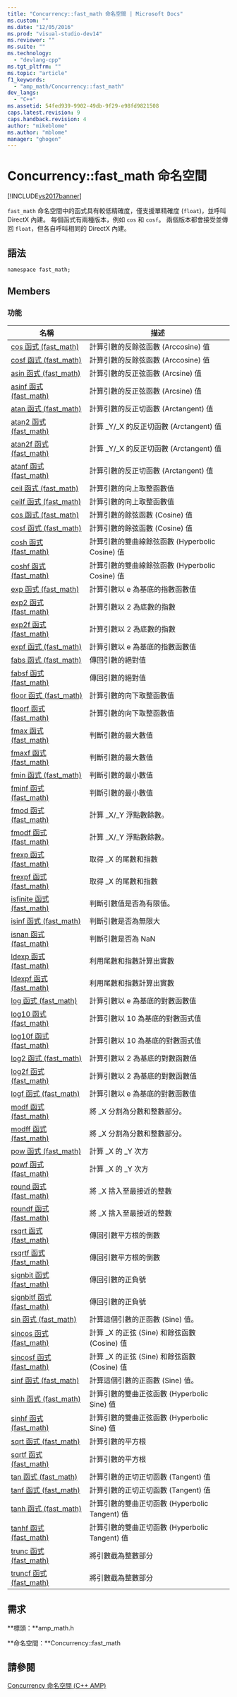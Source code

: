 ```yaml
---
title: "Concurrency::fast_math 命名空間 | Microsoft Docs"
ms.custom: ""
ms.date: "12/05/2016"
ms.prod: "visual-studio-dev14"
ms.reviewer: ""
ms.suite: ""
ms.technology: 
  - "devlang-cpp"
ms.tgt_pltfrm: ""
ms.topic: "article"
f1_keywords: 
  - "amp_math/Concurrency::fast_math"
dev_langs: 
  - "C++"
ms.assetid: 54fed939-9902-49db-9f29-e98fd9821508
caps.latest.revision: 9
caps.handback.revision: 4
author: "mikeblome"
ms.author: "mblome"
manager: "ghogen"
---
```

# Concurrency::fast_math 命名空間
[!INCLUDE[vs2017banner](../../../assembler/inline/includes/vs2017banner.md)]

`fast_math` 命名空間中的函式具有較低精確度，僅支援單精確度 \(`float`\)，並呼叫 DirectX 內建。  每個函式有兩種版本，例如 `cos` 和 `cosf`。  兩個版本都會接受並傳回 `float`，但各自呼叫相同的 DirectX 內建。  
  
## 語法  
  
```  
namespace fast_math;  
```  
  
## Members  
  
### 功能  
  
|名稱|描述|  
|--------|--------|  
|[cos 函式 \(fast\_math\)](../Topic/cos%20Function%20%20\(fast_math\).md)|計算引數的反餘弦函數 \(Arccosine\) 值|  
|[cosf 函式 \(fast\_math\)](../Topic/cosf%20Function%20\(fast_math\).md)|計算引數的反餘弦函數 \(Arccosine\) 值|  
|[asin 函式 \(fast\_math\)](../Topic/asin%20Function%20\(fast_math\).md)|計算引數的反正弦函數 \(Arcsine\) 值|  
|[asinf 函式 \(fast\_math\)](../Topic/asinf%20Function%20\(fast_math\).md)|計算引數的反正弦函數 \(Arcsine\) 值|  
|[atan 函式 \(fast\_math\)](../Topic/atan%20Function%20\(fast_math\).md)|計算引數的反正切函數 \(Arctangent\) 值|  
|[atan2 函式 \(fast\_math\)](../Topic/atan2%20Function%20\(fast_math\).md)|計算 \_Y\/\_X 的反正切函數 \(Arctangent\) 值|  
|[atan2f 函式 \(fast\_math\)](../Topic/atan2f%20Function%20\(fast_math\).md)|計算 \_Y\/\_X 的反正切函數 \(Arctangent\) 值|  
|[atanf 函式 \(fast\_math\)](../Topic/atanf%20Function%20\(fast_math\).md)|計算引數的反正切函數 \(Arctangent\) 值|  
|[ceil 函式 \(fast\_math\)](../Topic/ceil%20Function%20\(fast_math\).md)|計算引數的向上取整函數值|  
|[ceilf 函式 \(fast\_math\)](../Topic/ceilf%20Function%20\(fast_math\).md)|計算引數的向上取整函數值|  
|[cos 函式 \(fast\_math\)](../Topic/cos%20Function%20%20\(fast_math\).md)|計算引數的餘弦函數 \(Cosine\) 值|  
|[cosf 函式 \(fast\_math\)](../Topic/cosf%20Function%20\(fast_math\).md)|計算引數的餘弦函數 \(Cosine\) 值|  
|[cosh 函式 \(fast\_math\)](../Topic/cosh%20Function%20\(fast_math\).md)|計算引數的雙曲線餘弦函數 \(Hyperbolic Cosine\) 值|  
|[coshf 函式 \(fast\_math\)](../Topic/coshf%20Function%20\(fast_math\).md)|計算引數的雙曲線餘弦函數 \(Hyperbolic Cosine\) 值|  
|[exp 函式 \(fast\_math\)](../Topic/exp%20Function%20\(fast_math\).md)|計算引數以 e 為基底的指數函數值|  
|[exp2 函式 \(fast\_math\)](../Topic/exp2%20Function%20\(fast_math\).md)|計算引數以 2 為底數的指數|  
|[exp2f 函式 \(fast\_math\)](../Topic/exp2f%20Function%20\(fast_math\).md)|計算引數以 2 為底數的指數|  
|[expf 函式 \(fast\_math\)](../Topic/expf%20Function%20\(fast_math\).md)|計算引數以 e 為基底的指數函數值|  
|[fabs 函式 \(fast\_math\)](../Topic/fabs%20Function%20\(fast_math\).md)|傳回引數的絕對值|  
|[fabsf 函式 \(fast\_math\)](../Topic/fabsf%20Function%20\(fast_math\).md)|傳回引數的絕對值|  
|[floor 函式 \(fast\_math\)](../Topic/floor%20Function%20\(fast_math\).md)|計算引數的向下取整函數值|  
|[floorf 函式 \(fast\_math\)](../Topic/floorf%20Function%20\(fast_math\).md)|計算引數的向下取整函數值|  
|[fmax 函式 \(fast\_math\)](../Topic/fmax%20Function%20\(fast_math\).md)|判斷引數的最大數值|  
|[fmaxf 函式 \(fast\_math\)](../Topic/fmaxf%20Function%20\(fast_math\).md)|判斷引數的最大數值|  
|[fmin 函式 \(fast\_math\)](../Topic/fmin%20Function%20\(fast_math\).md)|判斷引數的最小數值|  
|[fminf 函式 \(fast\_math\)](../Topic/fminf%20Function%20\(fast_math\).md)|判斷引數的最小數值|  
|[fmod 函式 \(fast\_math\)](../Topic/fmod%20Function%20\(fast_math\).md)|計算 \_X\/\_Y 浮點數餘數。|  
|[fmodf 函式 \(fast\_math\)](../Topic/fmodf%20Function%20\(fast_math\).md)|計算 \_X\/\_Y 浮點數餘數。|  
|[frexp 函式 \(fast\_math\)](../Topic/frexp%20Function%20\(fast_math\).md)|取得 \_X 的尾數和指數|  
|[frexpf 函式 \(fast\_math\)](../Topic/frexpf%20Function%20\(fast_math\).md)|取得 \_X 的尾數和指數|  
|[isfinite 函式 \(fast\_math\)](../Topic/isfinite%20Function%20\(fast_math\).md)|判斷引數值是否為有限值。|  
|[isinf 函式 \(fast\_math\)](../Topic/isinf%20Function%20\(fast_math\).md)|判斷引數是否為無限大|  
|[isnan 函式 \(fast\_math\)](../Topic/isnan%20Function%20\(fast_math\).md)|判斷引數是否為 NaN|  
|[ldexp 函式 \(fast\_math\)](../Topic/ldexp%20Function%20\(fast_math\).md)|利用尾數和指數計算出實數|  
|[ldexpf 函式 \(fast\_math\)](../Topic/ldexpf%20Function%20\(fast_math\).md)|利用尾數和指數計算出實數|  
|[log 函式 \(fast\_math\)](../Topic/log%20Function%20\(fast_math\).md)|計算引數以 e 為基底的對數函數值|  
|[log10 函式 \(fast\_math\)](../Topic/log10%20Function%20\(fast_math\).md)|計算引數以 10 為基底的對數函式值|  
|[log10f 函式 \(fast\_math\)](../Topic/log10f%20Function%20\(fast_math\).md)|計算引數以 10 為基底的對數函式值|  
|[log2 函式 \(fast\_math\)](../Topic/log2%20Function%20\(fast_math\).md)|計算引數以 2 為基底的對數函數值|  
|[log2f 函式 \(fast\_math\)](../Topic/log2f%20Function%20\(fast_math\).md)|計算引數以 2 為基底的對數函數值|  
|[logf 函式 \(fast\_math\)](../Topic/logf%20Function%20\(fast_math\).md)|計算引數以 e 為基底的對數函數值|  
|[modf 函式 \(fast\_math\)](../Topic/modf%20Function%20\(fast_math\).md)|將 \_X 分割為分數和整數部分。|  
|[modff 函式 \(fast\_math\)](../Topic/modff%20Function%20\(fast_math\).md)|將 \_X 分割為分數和整數部分。|  
|[pow 函式 \(fast\_math\)](../Topic/pow%20Function%20\(fast_math\).md)|計算 \_X 的 \_Y 次方|  
|[powf 函式 \(fast\_math\)](../Topic/powf%20Function%20\(fast_math\).md)|計算 \_X 的 \_Y 次方|  
|[round 函式 \(fast\_math\)](../Topic/round%20Function%20\(fast_math\).md)|將 \_X 捨入至最接近的整數|  
|[roundf 函式 \(fast\_math\)](../Topic/roundf%20Function%20\(fast_math\).md)|將 \_X 捨入至最接近的整數|  
|[rsqrt 函式 \(fast\_math\)](../Topic/rsqrt%20Function%20\(fast_math\).md)|傳回引數平方根的倒數|  
|[rsqrtf 函式 \(fast\_math\)](../Topic/rsqrtf%20Function%20\(fast_math\).md)|傳回引數平方根的倒數|  
|[signbit 函式 \(fast\_math\)](../Topic/signbit%20Function%20\(fast_math\).md)|傳回引數的正負號|  
|[signbitf 函式 \(fast\_math\)](../Topic/signbitf%20Function%20\(fast_math\).md)|傳回引數的正負號|  
|[sin 函式 \(fast\_math\)](../Topic/sin%20Function%20\(fast_math\).md)|計算這個引數的正函數 \(Sine\) 值。|  
|[sincos 函式 \(fast\_math\)](../Topic/sincos%20Function%20\(fast_math\).md)|計算 \_X 的正弦 \(Sine\) 和餘弦函數 \(Cosine\) 值|  
|[sincosf 函式 \(fast\_math\)](../Topic/sincosf%20Function%20\(fast_math\).md)|計算 \_X 的正弦 \(Sine\) 和餘弦函數 \(Cosine\) 值|  
|[sinf 函式 \(fast\_math\)](../Topic/sinf%20Function%20\(fast_math\).md)|計算這個引數的正函數 \(Sine\) 值。|  
|[sinh 函式 \(fast\_math\)](../Topic/sinh%20Function%20\(fast_math\).md)|計算引數的雙曲正弦函數 \(Hyperbolic Sine\) 值|  
|[sinhf 函式 \(fast\_math\)](../Topic/sinhf%20Function%20\(fast_math\).md)|計算引數的雙曲正弦函數 \(Hyperbolic Sine\) 值|  
|[sqrt 函式 \(fast\_math\)](../Topic/sqrt%20Function%20\(fast_math\).md)|計算引數的平方根|  
|[sqrtf 函式 \(fast\_math\)](../Topic/sqrtf%20Function%20\(fast_math\).md)|計算引數的平方根|  
|[tan 函式 \(fast\_math\)](../Topic/tan%20Function%20\(fast_math\).md)|計算引數的正切正切函數 \(Tangent\) 值|  
|[tanf 函式 \(fast\_math\)](../Topic/tanf%20Function%20\(fast_math\).md)|計算引數的正切正切函數 \(Tangent\) 值|  
|[tanh 函式 \(fast\_math\)](../Topic/tanh%20Function%20\(fast_math\).md)|計算引數的雙曲正切函數 \(Hyperbolic Tangent\) 值|  
|[tanhf 函式 \(fast\_math\)](../Topic/tanhf%20Function%20\(fast_math\).md)|計算引數的雙曲正切函數 \(Hyperbolic Tangent\) 值|  
|[trunc 函式 \(fast\_math\)](../Topic/trunc%20Function%20\(fast_math\).md)|將引數截為整數部分|  
|[truncf 函式 \(fast\_math\)](../Topic/truncf%20Function%20\(fast_math\).md)|將引數截為整數部分|  
  
## 需求  
 **標頭：**amp\_math.h  
  
 **命名空間：**Concurrency::fast\_math  
  
## 請參閱  
 [Concurrency 命名空間 \(C\+\+ AMP\)](../../../parallel/amp/reference/concurrency-namespace-cpp-amp.md)